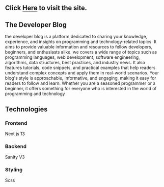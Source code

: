 ## Click [Here](https://thedeveloperblog.vercel.app/) to visit the site.

## The Developer Blog

the developer blog is a platform dedicated to sharing your knowledge, experience, and insights on programming and technology-related topics. It aims to provide valuable information and resources to fellow developers, beginners, and enthusiasts alike. we covers a wide range of topics such as programming languages, web development, software engineering, algorithms, data structures, best practices, and industry news. It also features tutorials, code snippets, and practical examples that help readers understand complex concepts and apply them in real-world scenarios. Your blog's style is approachable, informative, and engaging, making it easy for readers to follow and learn. Whether you are a seasoned programmer or a beginner, it offers something for everyone who is interested in the world of programming and technology

## Technologies

### Frontend

Next js 13

### Backend

Sanity V3

### Styling

Scss

</ul>
